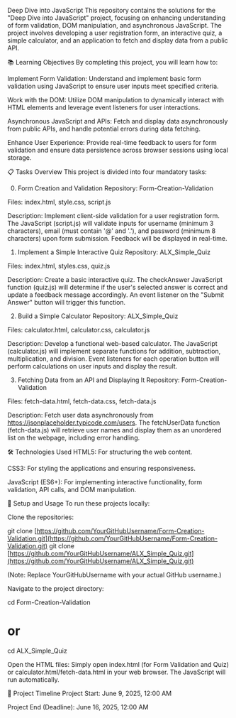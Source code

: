 Deep Dive into JavaScript
This repository contains the solutions for the "Deep Dive into JavaScript" project, focusing on enhancing understanding of form validation, DOM manipulation, and asynchronous JavaScript. The project involves developing a user registration form, an interactive quiz, a simple calculator, and an application to fetch and display data from a public API.

📚 Learning Objectives
By completing this project, you will learn how to:

Implement Form Validation: Understand and implement basic form validation using JavaScript to ensure user inputs meet specified criteria.

Work with the DOM: Utilize DOM manipulation to dynamically interact with HTML elements and leverage event listeners for user interactions.

Asynchronous JavaScript and APIs: Fetch and display data asynchronously from public APIs, and handle potential errors during data fetching.

Enhance User Experience: Provide real-time feedback to users for form validation and ensure data persistence across browser sessions using local storage.

📋 Tasks Overview
This project is divided into four mandatory tasks:

0. Form Creation and Validation
Repository: Form-Creation-Validation

Files: index.html, style.css, script.js

Description: Implement client-side validation for a user registration form. The JavaScript (script.js) will validate inputs for username (minimum 3 characters), email (must contain '@' and '.'), and password (minimum 8 characters) upon form submission. Feedback will be displayed in real-time.

1. Implement a Simple Interactive Quiz
Repository: ALX_Simple_Quiz

Files: index.html, styles.css, quiz.js

Description: Create a basic interactive quiz. The checkAnswer JavaScript function (quiz.js) will determine if the user's selected answer is correct and update a feedback message accordingly. An event listener on the "Submit Answer" button will trigger this function.

2. Build a Simple Calculator
Repository: ALX_Simple_Quiz

Files: calculator.html, calculator.css, calculator.js

Description: Develop a functional web-based calculator. The JavaScript (calculator.js) will implement separate functions for addition, subtraction, multiplication, and division. Event listeners for each operation button will perform calculations on user inputs and display the result.

3. Fetching Data from an API and Displaying It
Repository: Form-Creation-Validation

Files: fetch-data.html, fetch-data.css, fetch-data.js

Description: Fetch user data asynchronously from https://jsonplaceholder.typicode.com/users. The fetchUserData function (fetch-data.js) will retrieve user names and display them as an unordered list on the webpage, including error handling.

🛠️ Technologies Used
HTML5: For structuring the web content.

CSS3: For styling the applications and ensuring responsiveness.

JavaScript (ES6+): For implementing interactive functionality, form validation, API calls, and DOM manipulation.

🚀 Setup and Usage
To run these projects locally:

Clone the repositories:

git clone [https://github.com/YourGitHubUsername/Form-Creation-Validation.git](https://github.com/YourGitHubUsername/Form-Creation-Validation.git)
git clone [https://github.com/YourGitHubUsername/ALX_Simple_Quiz.git](https://github.com/YourGitHubUsername/ALX_Simple_Quiz.git)

(Note: Replace YourGitHubUsername with your actual GitHub username.)

Navigate to the project directory:

cd Form-Creation-Validation
# or
cd ALX_Simple_Quiz

Open the HTML files: Simply open index.html (for Form Validation and Quiz) or calculator.html/fetch-data.html in your web browser. The JavaScript will run automatically.

📅 Project Timeline
Project Start: June 9, 2025, 12:00 AM

Project End (Deadline): June 16, 2025, 12:00 AM